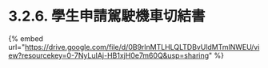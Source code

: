 # 3.2.6. 學生申請駕駛機車切結書

{% embed url="https://drive.google.com/file/d/0B9rlnMTLHLQLTDBvUldMTmlNWEU/view?resourcekey=0-7NyLuIAj-HB1xjH0e7m60Q&usp=sharing" %}
